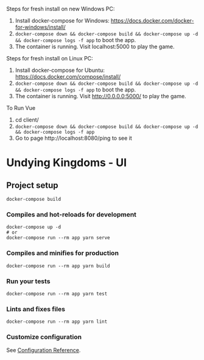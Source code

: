 Steps for fresh install on new Windows PC:

1. Install docker-compose for Windows: https://docs.docker.com/docker-for-windows/install/
2. `docker-compose down && docker-compose build && docker-compose up -d && docker-compose logs -f app` to boot the app.
3. The container is running. Visit localhost:5000 to play the game.

Steps for fresh install on Linux PC:

1. Install docker-compose for Ubuntu: https://docs.docker.com/compose/install/
2. `docker-compose down && docker-compose build && docker-compose up -d && docker-compose logs -f app` to boot the app.
3. The container is running. Visit http://0.0.0.0:5000/ to play the game.

To Run Vue
1. cd client/
2. `docker-compose down && docker-compose build && docker-compose up -d && docker-compose logs -f app`
3. Go to page http://localhost:8080/ping to see it



# Undying Kingdoms - UI

## Project setup

```
docker-compose build
```

### Compiles and hot-reloads for development

```
docker-compose up -d
# or
docker-compose run --rm app yarn serve
```

### Compiles and minifies for production

```
docker-compose run --rm app yarn build
```

### Run your tests

```
docker-compose run --rm app yarn test
```

### Lints and fixes files

```
docker-compose run --rm app yarn lint
```

### Customize configuration

See [Configuration Reference](https://cli.vuejs.org/config/).

